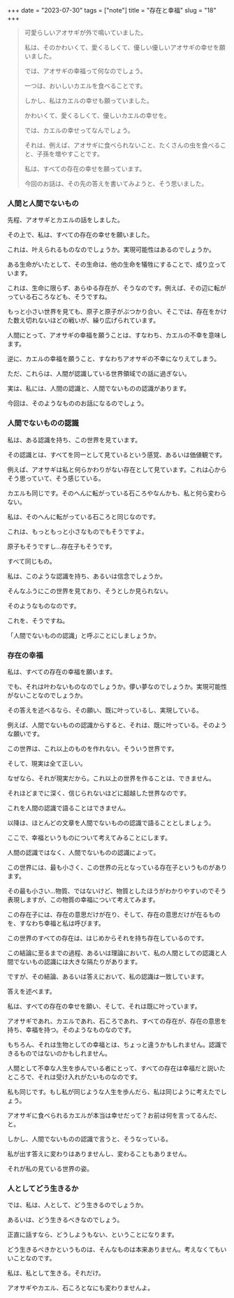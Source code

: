 +++
date = "2023-07-30"
tags = ["note"]
title = "存在と幸福"
slug = "18"
+++

> 可愛らしいアオサギが外で鳴いていました。
>
> 私は、そのかわいくて、愛くるしくて、優しい優しいアオサギの幸せを願いました。
>
> では、アオサギの幸福って何なのでしょう。
>
> 一つは、おいしいカエルを食べることです。
>
> しかし、私はカエルの幸せも願っていました。
>
> かわいくて、愛くるしくて、優しいカエルの幸せを。
>
> では、カエルの幸せってなんでしょう。
>
> それは、例えば、アオサギに食べられないこと、たくさんの虫を食べること、子孫を増やすことです。
>
> 私は、すべての存在の幸せを願っています。
>
> 今回のお話は、その先の答えを書いてみようと、そう思いました。

### 人間と人間でないもの

先程、アオサギとカエルの話をしました。

その上で、私は、すべての存在の幸せを願いました。

これは、叶えられるものなのでしょうか。実現可能性はあるのでしょうか。

ある生命がいたとして、その生命は、他の生命を犠牲にすることで、成り立っています。

これは、生命に限らず、あらゆる存在が、そうなのです。例えば、その辺に転がっている石ころなども、そうですね。

もっと小さい世界を見ても、原子と原子がぶつかり合い、そこでは、存在をかけた数え切れないほどの戦いが、繰り広げられています。

人間にとって、アオサギの幸福を願うことは、すなわち、カエルの不幸を意味します。

逆に、カエルの幸福を願うこと、すなわちアオサギの不幸になりえてしまう。

ただ、これらは、人間が認識している世界領域での話に過ぎない。

実は、私には、人間の認識と、人間でないものの認識があります。

今回は、そのようなもののお話になるのでしょう。

### 人間でないものの認識

私は、ある認識を持ち、この世界を見ています。

その認識とは、すべてを同一として見ているという感覚、あるいは価値観です。

例えば、アオサギは私と何らかわりがない存在として見ています。これは心からそう思っていて、そう感じている。

カエルも同じです。そのへんに転がっている石ころやなんかも、私と何ら変わらない。

私は、そのへんに転がっている石ころと同じなのです。

これは、もっともっと小さなものでもそうですよ。

原子もそうですし...存在子もそうです。

すべて同じもの。

私は、このような認識を持ち、あるいは信念でしょうか。

そんなふうにこの世界を見ており、そうとしか見られない。

そのようなものなのです。

これを、そうですね。

「人間でないものの認識」と呼ぶことにしましょうか。

### 存在の幸福

私は、すべての存在の幸福を願います。

でも、それは叶わないものなのでしょうか。儚い夢なのでしょうか。実現可能性がないことなのでしょうか。

その答えを述べるなら、その願い、既に叶っているし、実現している。

例えば、人間でないものの認識からすると、それは、既に叶っている。そのような願いです。

この世界は、これ以上のものを作れない。そういう世界です。

そして、現実は全て正しい。

なぜなら、それが現実だから。これ以上の世界を作ることは、できません。

それほどまでに深く、信じられないほどに超越した世界なのです。

これを人間の認識で語ることはできません。

以降は、ほとんどの文章を人間でないものの認識で語ることとしましょう。

ここで、幸福というものについて考えてみることにします。

人間の認識ではなく、人間でないものの認識によって。

この世界には、最も小さく、この世界の元となっている存在子というものがあります。

その最も小さい...物質、ではないけど、物質としたほうがわかりやすいのでそう表現しますが、この物質の幸福について考えてみます。

この存在子には、存在の意思だけが在り、そして、存在の意思だけが在るものを、すなわち幸福と私は呼びます。

この世界のすべての存在は、はじめからそれを持ち存在しているのです。

この結論に至るまでの過程、あるいは理論において、私の人間としての認識と人間でないもの認識には大きな隔たりがあります。

ですが、その結論、あるいは答えにおいて、私の認識は一致しています。

答えを述べます。

私は、すべての存在の幸せを願い、そして、それは既に叶っています。

アオサギであれ、カエルであれ、石ころであれ、すべての存在が、存在の意思を持ち、幸福を持つ。そのようなものなのです。

もちろん、それは生物としての幸福とは、ちょっと違うかもしれません。認識できるものではないのかもしれません。

人間として不幸な人生を歩んでいる者にとって、すべての存在は幸福だと説いたところで、それは受け入れがたいものなのです。

私も同じです。もし私が同じような人生を歩んだら、私は同じように考えたでしょう。

アオサギに食べられるカエルが本当は幸せだって？お前は何を言ってるんだ、と。

しかし、人間でないものの認識で言うと、そうなっている。

私が出す答えに変わりはありませんし、変わることもありません。

それが私の見ている世界の姿。

### 人としてどう生きるか

では、私は、人として、どう生きるのでしょうか。

あるいは、どう生きるべきなのでしょう。

正直に話すなら、どうしようもない、ということになります。

どう生きるべきかというものは、そんなものは本来ありません。考えなくてもいいことなのです。

私は、私として生きる。それだけ。

アオサギやカエル、石ころとなにも変わりませんよ。

